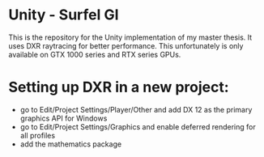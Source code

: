 # Unity - Surfel GI
This is the repository for the Unity implementation of my master thesis.
It uses DXR raytracing for better performance. This unfortunately is only available on GTX 1000 series and RTX series GPUs.

# Setting up DXR in a new project:
- go to Edit/Project Settings/Player/Other and add DX 12 as the primary graphics API for Windows
- go to Edit/Project Settings/Graphics and enable deferred rendering for all profiles
- add the mathematics package